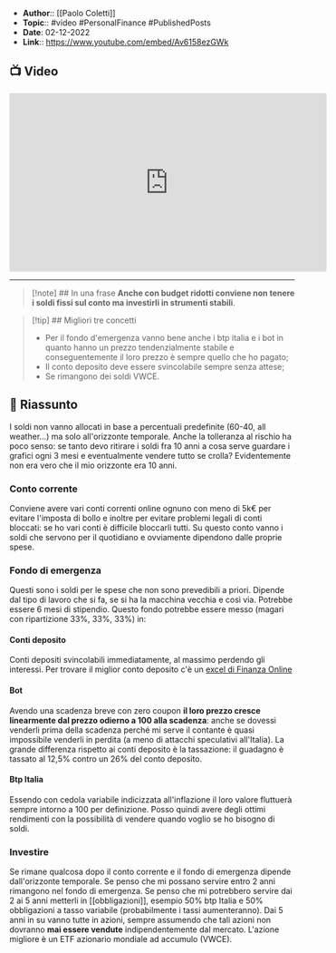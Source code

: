 - **Author**:: [[Paolo Coletti]]
- **Topic**:: #video #PersonalFinance #PublishedPosts
- **Date**: 02-12-2022
- **Link**:: https://www.youtube.com/embed/Av6158ezGWk

## 📺 Video
<div class="iframe-container">
  <iframe width="560" height="315" src="https://www.youtube.com/embed/Av6158ezGWk" title="YouTube video player" frameborder="0" allow="accelerometer; autoplay; clipboard-write; encrypted-media; gyroscope; picture-in-picture" allowfullscreen></iframe>
</div>

---

> [!note] ## In una frase
> **Anche con budget ridotti conviene non tenere i soldi fissi sul conto ma investirli in strumenti stabili**.

> [!tip] ## Migliori tre concetti
> - Per il fondo d'emergenza vanno bene anche i btp italia e i bot in quanto hanno un prezzo tendenzialmente stabile e conseguentemente il loro prezzo è sempre quello che ho pagato;
> - Il conto deposito deve essere svincolabile sempre senza attese;
> - Se rimangono dei soldi VWCE.

## 📒 Riassunto
I soldi non vanno allocati in base a percentuali predefinite (60-40, all weather...) ma solo all'orizzonte temporale.
Anche la tolleranza al rischio ha poco senso: se tanto devo ritirare i soldi fra 10 anni a cosa serve guardare i grafici ogni 3 mesi e eventualmente vendere tutto se crolla? Evidentemente non era vero che il mio orizzonte era 10 anni.
### Conto corrente
Conviene avere vari conti correnti online ognuno con meno di 5k€ per evitare l'imposta di bollo e inoltre per evitare problemi legali di conti bloccati: se ho vari conti è difficile bloccarli tutti. Su questo conto vanno i soldi che servono per il quotidiano e ovviamente dipendono dalle proprie spese.
### Fondo di emergenza
Questi sono i soldi per le spese che non sono prevedibili a priori. Dipende dal tipo di lavoro che si fa, se si ha la macchina vecchia e così via.
Potrebbe essere 6 mesi di stipendio.
Questo fondo potrebbe essere messo (magari con ripartizione 33%, 33%, 33%) in:
#### Conti deposito
Conti depositi svincolabili immediatamente, al massimo perdendo gli interessi. Per trovare il miglior conto deposito c'è un [excel di Finanza Online](https://forum.finanzaonline.com/forums/banking-carte-di-credito-conti-deposito-e-corren.7/)
#### Bot
Avendo una scadenza breve con zero coupon **il loro prezzo cresce linearmente dal prezzo odierno a 100 alla scadenza**: anche se dovessi venderli prima della scadenza perché mi serve il contante è quasi impossibile venderli in perdita (a meno di attacchi speculativi all'Italia).
La grande differenza rispetto ai conti deposito è la tassazione: il guadagno è tassato al 12,5% contro un 26% del conto deposito.

#### Btp Italia
Essendo con cedola variabile indicizzata all'inflazione il loro valore fluttuerà sempre intorno a 100 per definizione. Posso quindi avere degli ottimi rendimenti con la possibilità di vendere quando voglio se ho bisogno di soldi.

### Investire
Se rimane qualcosa dopo il conto corrente e il fondo di emergenza dipende dall'orizzonte temporale.
Se penso che mi possano servire entro 2 anni rimangono nel fondo di emergenza.
Se penso che mi potrebbero servire dai 2 ai 5 anni metterli in [[obbligazioni]], esempio 50% btp Italia e 50% obbligazioni a tasso variabile (probabilmente i tassi aumenteranno).
Dai 5 anni in su vanno tutte in azioni, sempre assumendo che tali azioni non dovranno **mai essere vendute** indipendentemente dal mercato.
L'azione migliore è un ETF azionario mondiale ad accumulo (VWCE).
